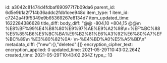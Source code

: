 id: a3042c81474d4fdbaf690977f7b09da6
parent_id: 6d5e9b1a2f714b36addc2fdb1cee948d
item_type: 1
item_id: c7242a4f9f5349e9b65369267e8134d7
item_updated_time: 1622284386628
title_diff: 
body_diff: "@@ -804,10 +804,15 @@\\n %E8%BF%99%E4%B8%80%E9%97%AE%E9%A2%98\\n+%EF%BC%88%E5%85%B6%E5%BC%BA%E9%B2%81%E6%A3%92%E6%80%A7%EF%BC%89\\n %E3%80%82%0A- \\n-%E4%BD%A0%E5%A5%BD\\n"
metadata_diff: {"new":{},"deleted":[]}
encryption_cipher_text: 
encryption_applied: 0
updated_time: 2021-05-29T10:43:02.264Z
created_time: 2021-05-29T10:43:02.264Z
type_: 13